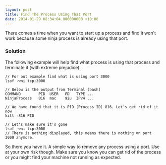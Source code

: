 ```yaml
---
layout: post
title: Find The Process Using That Port
date: 2014-01-29 08:34:04.000000000 +10:00
---
```

There comes a time when you want to start up a process and find it won't work because some ninja process is already using that port.

### Solution

The following example will help find what process is using that process and terminate it (with extreme prejudice).

    // For out example find what is using port 3000
	lsof -wni tcp:3000

    // Below is the output from Terminal (bash)
    COMMAND        PID  USER   FD   TYPE ...
    NinjaProcess   816  mac    92u  IPv4 ...

	// We have found that it is PID (Process ID) 816. Let's get rid of it now
	kill -816 PID

    // Let's make sure it's gone
    lsof -wni tcp:3000
	// There is nothing displayed, this means there is nothing on port 3000 anymore.

So there you have it. A simple way to remove any process using a port. Use at your own risk though. Make sure you know you can get rid of the process or you might find your machine not running as expected.
